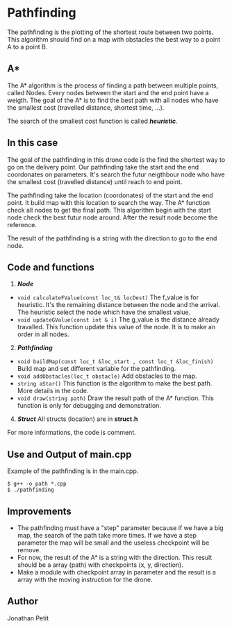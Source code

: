 # Pathfinding

The pathfinding is the plotting of the shortest route between two points. This algorithm should find on a map with obstacles the best way to a point A to a point B.

## A*

The A* algorithm is the process of finding a path between multiple points, called Nodes. Every nodes between the start and the end point have a weigth. The goal of the A* is to find the best path with all nodes who have the smallest cost (travelled distance, shortest time, ...).

The search of the smallest cost function is called ***heuristic***.

## In this case

The goal of the pathfinding in this drone code is the find the shortest way to go on the delivery point. Our pathfinding take the start and the end coordonates on parameters. It's search the futur neigthbour node who have the smallest cost (travelled distance) until reach to end point.

The pathfinding take the location (coordonates) of the start and the end point. It build map with this location to search the way. The A* function check all nodes to get the final path. This algorithm begin with the start node check the best futur node around. After the result node become the reference. 

The result of the pathfinding is a string with the direction to go to the end node.

## Code and functions
1. ***Node***
* `void calculateFValue(const loc_t& locDest)` The f_value is for heuristic. It's the remaining distance between the node and the arrival. The heuristic select the node which have the smallest value.
* `void updateGValue(const int & i)` The g_value is the distance already travalled. This function update this value of the node. It is to make an order in all nodes.

2. ***Pathfinding***
* `void buildMap(const loc_t &loc_start , const loc_t &loc_finish)` Build map and set different variable for the pathfinding.
* `void addObstacles(loc_t obstacle)` Add obstacles to the map.
* `string aStar()` This function is the algorithm to make the best path. More details in the code.
* `void draw(string path)` Draw the result path of the A* function. This function is only for debugging and demonstration.


4. ***Struct***
All structs (location) are in **struct.h**

For more informations, the code is comment.

## Use and Output of main.cpp

Example of the pathfinding is in the main.cpp.
```shell
$ g++ -o path *.cpp
$ ./pathfinding
```

## Improvements
* The pathfinding must have a "step" parameter because if we have a big map, the search of the path take more times. If we have a step parameter the map will be small and the useless checkpoint will be remove.
* For now, the result of the A* is a string with the direction. This result should be a array (path) with checkpoints (x, y, direction). 
* Make a module with checkpoint array in parameter and the result is a array with the moving instruction for the drone.

## Author
Jonathan Petit